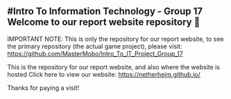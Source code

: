#Intro To Information Technology - Group 17
Welcome to our report website repository 👋
------------------------------------------------------------------------------------------------------------------------------------
IMPORTANT NOTE: This is only the repository for our report website, to see the primary repository (the actual game project), please visit: https://github.com/MasterMobo/Intro_To_IT_Project_Group_17

This is the repository for our report website, and also where the website is hosted
Click here to view our website: https://netherheim.github.io/

Thanks for paying a visit!

